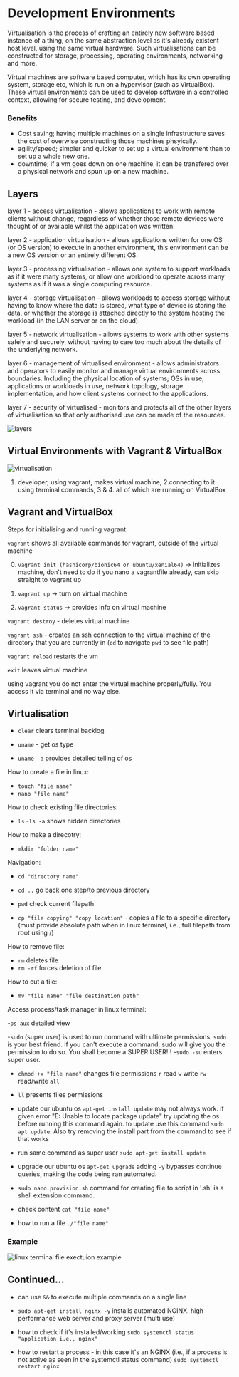 # Development Environments
Virtualisation is the process of crafting an entirely new software based instance of a thing, on the same abstraction level as it's already existent host level, using the same virtual hardware. Such virtualisations can be constructed for storage, processing, operating environments, networking and more.

Virtual machines are software based computer, which has its own operating system, storage etc, which is run on a hypervisor (such as VirtualBox). 
These virtual environments can be used to develop software in a controlled context, allowing for secure testing, and development.

### Benefits
- Cost saving; having multiple machines on a single infrastructure saves the cost of overwise constructing those machines phsyically.
- agility/speed; simpler and quicker to set up a virtual environment than to set up a whole new one.
- downtime; if a vm goes down on one machine, it can be transfered over a physical network and spun up on a new machine.

## Layers
layer 1 - access virtualisation - allows applications to work with remote clients without change, regardless of whether those remote devices were thought of or available whilst the application was written.

layer 2 - application virtualisation - allows applications written for one OS (or OS version) to execute in another environment, this environment can be a new OS version or an entirely different OS.

layer 3 - processing virtualisation - allows one system to support workloads as if it were many systems, or allow one workload to operate across many systems as if it was a single computing resource.

layer 4 - storage virtualisation - allows workloads to access storage without having to know where the data is stored, what type of device is storing the data, or whether the storage is attached directly to the system hosting the workload (in the LAN server or on the cloud).

layer 5 - network virtualisation - allows systems to work with other systems safely and securely, without having to care too much about the details of the underlying network.

layer 6 - management of virtualised environment - allows administrators and operators to easily monitor and manage virtual environments across boundaries. Including the physical location of systems; OSs in use, applications or workloads in use, network topology, storage implementation, and how client systems connect to the applications.

layer 7 - security of virtualised - monitors and protects all of the other layers of virtualisation so that only authorised use can be made of the resources.

![layers](https://user-images.githubusercontent.com/47668244/184509611-20b0b476-57f9-4904-bd43-40a147efc161.png)


## Virtual Environments with Vagrant & VirtualBox

![virtualisation](https://user-images.githubusercontent.com/47668244/184348268-2c07ba64-5b6f-469c-b044-ffd70709f2d8.png)

1. developer, using vagrant, makes virtual machine, 
2.connecting to it using terminal commands, 
3 & 4. all of which are running on VirtualBox 

## Vagrant and VirtualBox

Steps for initialising and running vagrant:

`vagrant` shows all available commands for vagrant, outside of the virtual machine

0. `vagrant init (hashicorp/bionic64 or ubuntu/xenial64)` -> initializes machine, don't need to do if you nano a vagrantfile already, can skip straight to vagrant up

1. `vagrant up` -> turn on virtual machine

2. `vagrant status` -> provides info on virtual machine

`vagrant destroy` - deletes virtual machine

`vagrant ssh` - creates an ssh connection to the virtual machine of the directory that you are currently in (`cd` to navigate `pwd` to see file path)

`vagrant reload` restarts the vm

`exit` leaves virtual machine

using vagrant you do not enter the virtual machine properly/fully. You access it via terminal and no way else.

## Virtualisation

- `clear` clears terminal backlog

- `uname` - get os type
- `uname -a` provides detailed telling of os

How to create a file in linux:
- `touch "file name"`
- `nano "file name"`

How to check existing file directories:
- `ls`
-`ls -a` shows hidden directories

How to make a direcotry:
- `mkdir "folder name"`

Navigation:
- `cd "directory name"`
- `cd ..` go back one step/to previous directory
- `pwd` check current filepath

- `cp "file copying" "copy location"` - copies a file to a specific directory (must provide absolute path when in linux terminal, i.e., full filepath from root using /)

How to remove file:
- `rm` deletes file
- `rm -rf` forces deletion of file

How to cut a file:
- `mv "file name" "file destination path"` 

Access process/task manager in linux terminal:

-`ps aux` detailed view

-`sudo` (super user) is used to run command with ultimate permissions. `sudo` is your best friend. if you can't execute a command, sudo will give you the permission to do so. You shall become a SUPER USER!!!
-`sudo -su` enters super user. 

- `chmod +x "file name"` changes file permissions `r` read `w` write `rw` read/write `all`

- `ll` presents files permissions

- update our ubuntu os `apt-get install update` may not always work. if given error "E: Unable to locate package update" try updating the os before running this command again. to update use this command `sudo apt update`. Also try removing the install part from the command to see if that works
- run same command as super user `sudo apt-get install update`
- upgrade our ubuntu os `apt-get upgrade` adding `-y` bypasses continue queries, making the code being ran automated.

- `sudo nano provision.sh` command for creating file to script in '.sh' is a shell extension command.

- check content `cat "file name"`

- how to run a file `./"file name"`

### Example

![linux terminal file exectuion example](https://user-images.githubusercontent.com/47668244/184180565-7839a0f5-b96e-441d-8955-8cc2dc1d3079.png)

## Continued...

- can use `&&` to execute multiple commands on a single line

- `sudo apt-get install nginx -y` installs automated NGINX. high performance web server and proxy server (multi use)

- how to check if it's installed/working `sudo systemctl status "application i.e., nginx"`

- how to restart a process - in this case it's an NGINX (i.e., if a process is not active as seen in the systemctl status command) `sudo systemctl restart nginx`


